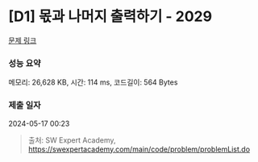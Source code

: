 # [D1] 몫과 나머지 출력하기 - 2029 

[문제 링크](https://swexpertacademy.com/main/code/problem/problemDetail.do?contestProbId=AV5QGNvKAtEDFAUq) 

### 성능 요약

메모리: 26,628 KB, 시간: 114 ms, 코드길이: 564 Bytes

### 제출 일자

2024-05-17 00:23



> 출처: SW Expert Academy, https://swexpertacademy.com/main/code/problem/problemList.do